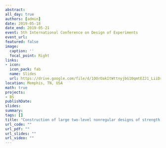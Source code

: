 ```yaml
---
abstract:
all_day: true
authors: [admin]
date: 2019-05-18
date_end: 2019-05-21
event: 5th International Conference on Design of Experiments
event_url: 
featured: false
image:
  caption: ''
  focal_point: Right
links:
- icon: 
  icon_pack: fab
  name: Slides
  url: https://drive.google.com/file/d/1OOrOakItWttnyjbG10qmtEZJ1_LiiDrW/view?usp=sharing
location: Memphis, TN, USA
math: true
projects:
- BS
publishDate: 
slides:
summary: 
tags: []
title: "Construction of large two-level nonregular designs of strength three"
url_code: ""
url_pdf: ""
url_slides: ""
url_video: ""
---
```


